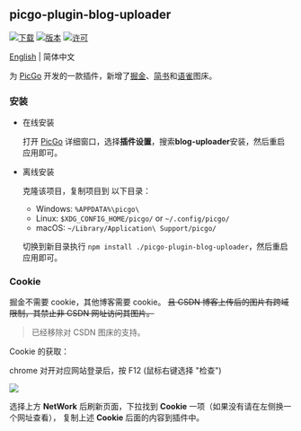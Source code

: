 ## picgo-plugin-blog-uploader

[![下载](https://img.shields.io/npm/dm/picgo-plugin-blog-uploader.svg?color=brightgreen)](https://npmcharts.com/compare/picgo-plugin-blog-uploader?minimal=true)
[![版本](https://img.shields.io/npm/v/picgo-plugin-blog-uploader.svg?color=brightgreen)](https://www.npmjs.com/package/picgo-plugin-blog-uploader)
[![许可](https://img.shields.io/badge/license-mit-brightgreen.svg)](https://github.com/chengww5217/picgo-plugin-blog-uploader/blob/master/License)

[English](./README.md) | 简体中文

为 [PicGo](https://github.com/Molunerfinn/PicGo) 开发的一款插件，新增了[掘金](https://juejin.im)、[简书](https://www.jianshu.com/)和[语雀](https://www.yuque.com)图床。

### 安装

- 在线安装

    打开 [PicGo](https://github.com/Molunerfinn/PicGo) 详细窗口，选择**插件设置**，搜索**blog-uploader**安装，然后重启应用即可。

- 离线安装

    克隆该项目，复制项目到 以下目录：
    - Windows: `%APPDATA%\picgo\`
    - Linux: `$XDG_CONFIG_HOME/picgo/` or `~/.config/picgo/`
    - macOS: `~/Library/Application\ Support/picgo/`

    切换到新目录执行 `npm install ./picgo-plugin-blog-uploader`，然后重启应用即可。

### Cookie

掘金不需要 cookie，其他博客需要 cookie。
~~且 CSDN 博客上传后的图片有跨域限制，其禁止非 CSDN 网址访问其图片。~~
> 已经移除对 CSDN 图床的支持。

Cookie 的获取：

chrome 对开对应网站登录后，按 F12 (鼠标右键选择 "检查")

![](https://user-gold-cdn.xitu.io/2019/3/12/16971aba849c8d4a?w=944&h=1296&f=png&s=377596)

选择上方 **NetWork** 后刷新页面，下拉找到 **Cookie** 一项（如果没有请在左侧换一个网址查看），
复制上述 **Cookie** 后面的内容到插件中。
